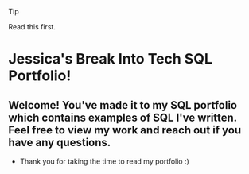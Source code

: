 > [!TIP]
> Read this first.


# Jessica's Break Into Tech SQL Portfolio!

## Welcome! You've made it to my SQL portfolio which contains examples of SQL I've written. Feel free to view my work and reach out if you have any questions.

* Thank you for taking the time to read my portfolio :)
